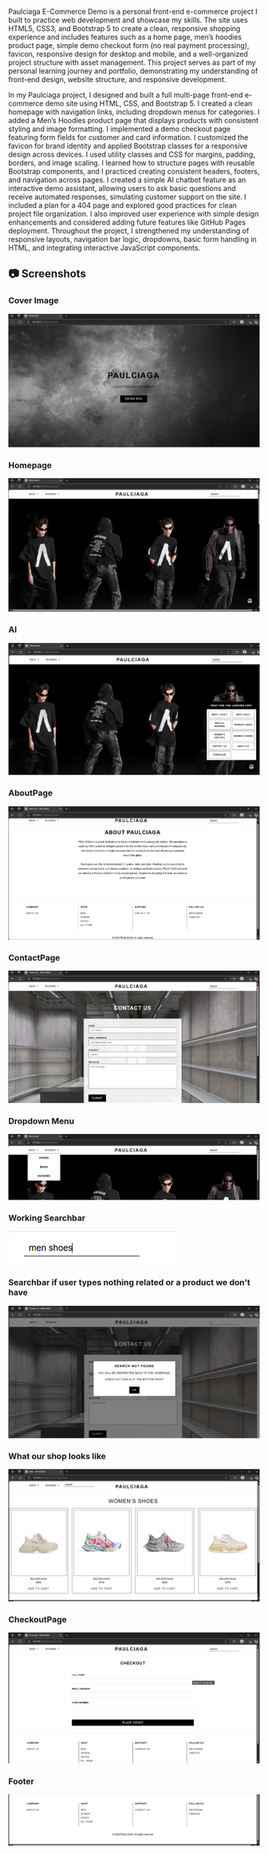 Paulciaga E-Commerce Demo is a personal front-end e-commerce project I built to practice web development and showcase my skills. The site uses HTML5, CSS3, and Bootstrap 5 to create a clean, responsive shopping experience and includes features such as a home page, men’s hoodies product page, simple demo checkout form (no real payment processing), favicon, responsive design for desktop and mobile, and a well-organized project structure with asset management. This project serves as part of my personal learning journey and portfolio, demonstrating my understanding of front-end design, website structure, and responsive development.

In my Paulciaga project, I designed and built a full multi-page front-end e-commerce demo site using HTML, CSS, and Bootstrap 5. I created a clean homepage with navigation links, including dropdown menus for categories. I added a Men’s Hoodies product page that displays products with consistent styling and image formatting. I implemented a demo checkout page featuring form fields for customer and card information. I customized the favicon for brand identity and applied Bootstrap classes for a responsive design across devices. I used utility classes and CSS for margins, padding, borders, and image scaling. I learned how to structure pages with reusable Bootstrap components, and I practiced creating consistent headers, footers, and navigation across pages. I created a simple AI chatbot feature as an interactive demo assistant, allowing users to ask basic questions and receive automated responses, simulating customer support on the site. I included a plan for a 404 page and explored good practices for clean project file organization. I also improved user experience with simple design enhancements and considered adding future features like GitHub Pages deployment. Throughout the project, I strengthened my understanding of responsive layouts, navigation bar logic, dropdowns, basic form handling in HTML, and integrating interactive JavaScript components.


## 📷 Screenshots

### Cover Image
![Image alt](https://github.com/paulcodes777/Paulciaga/blob/86cdab6a4be3c1c9905da1a7a68a2c882a1c7edd/Screenshot%202025-05-14%20121645.png)

### Homepage
![Image alt](https://github.com/paulcodes777/Paulciaga/blob/34be1dc49a54432fd2e36b3e0e332888f87ecaaa/home.png)

### AI 
![Image alt](https://github.com/paulcodes777/Paulciaga/blob/df00e1001a24a62e9c1bdf219a2c93ce345efd47/AI.png)

### AboutPage
![Image alt](https://github.com/paulcodes777/Paulciaga/blob/bd83c32dfb1617be62e2466190c0da8adf924581/about.png)

### ContactPage
![Image alt](https://github.com/paulcodes777/Paulciaga/blob/eed8196bea1ccdd2b5ee99b7307925af1eefdda1/contact.png)

### Dropdown Menu
![Image alt](https://github.com/paulcodes777/Paulciaga/blob/f5f2c22caff9d48ea42328127e7387318afc0d27/dropdown.png)

### Working Searchbar
![Image alt](https://github.com/paulcodes777/Paulciaga/blob/f7d8582b2cc60fb1513f5f5ddef7912ee23867dc/searchbar.png)

### Searchbar if user types nothing related or a product we don't have
![Image alt](https://github.com/paulcodes777/Paulciaga/blob/8c5da60e0d9ccb5bff538f6a65f1f413d9864b96/search.png)

### What our shop looks like 
![Image alt](https://github.com/paulcodes777/Paulciaga/blob/476a66f50ae0ac228a87be11b631d2bc3af82034/shop.png)

### CheckoutPage
![Image alt](https://github.com/paulcodes777/Paulciaga/blob/eaccab93a5ff42523b898c5a24f3e297aadf3985/checkout.png)

### Footer
![Image alt](https://github.com/paulcodes777/Paulciaga/blob/2dc823fa9ac41a0b35d5708ce6c100d51848ca4c/footer.png)
